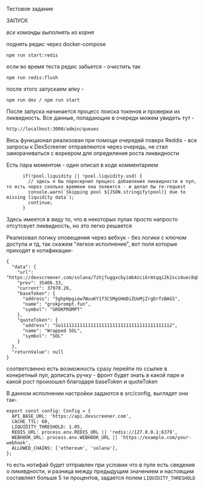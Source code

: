 Тестовое задание

ЗАПУСК

*все команды выполнять из корня*

поднять редис через docker-compose 
```
npm run start:redis
```

если во время теста редис забьется - очистить так
```
npm run redis:flush
```

после этого запускаем апку - 
```
npm run dev / npm run start
```

После запуска начинается процесс поиска токенов и проверки их ликвидность. Все данные, попадающие в очереди можем увидеть тут -
```
http://localhost:3000/admin/queues
```

Весь функционал реализован при помощи очередей поверх Reddis - все запросы к DexScreener отправляются через очередь, не стал заморачиваться с воркером для определения роста ликвидности

Есть пара моментом - один описал в коде комментарием
```
      if(!pool.liquidity || !pool.liquidity.usd) {
        // здесь я бы поресерчил процесс добавления ликвидности в пул, то есть через сколько времени она появится - и делал бы re-request
        console.warn(`Skipping pool ${JSON.stringify(pool)} due to missing liquidity data`);
        continue;
      }
```
Здесь имеется в виду то, что в некоторых пулах просто напросто отсутсвует ликвидность, но это легко решается

Реализовал логику оповещения через вебхук - без логики с ключом доступа и тд, так скажем "легкое исполнение", вот поля которые приходят в нотификации-
```
{
  "data": {
    "url": "https://dexscreener.com/solana/7zhjfuggxcbyimb4zci6rmtqqi2k2scz4uec8qhq8ccd",
    "prev": 35466.33,
    "current": 37970.26,
    "baseToken": {
      "address": "5ghpHpgiew7WuuKY1f3CSMgGHmDiZUeMjZrgDrfzBAGS",
      "name": "grokprompt.fun",
      "symbol": "GROKPROMPT"
    },
    "quoteToken": {
      "address": "So11111111111111111111111111111111111111112",
      "name": "Wrapped SOL",
      "symbol": "SOL"
    }
  },
  "returnValue": null
}
```

соответсвенно есть возможность сразу перейти по ссылке в конкретный пул, дописать ручку - фронт будет знать в какой паре и какой рост произошел благодаря baseToken и quoteToken

В данном исполнении настройки задаются в src/config, выглядят они так-
```
export const config: Config = {
  API_BASE_URL: 'https://api.dexscreener.com',
  CACHE_TTL: 60,
  LIQUIDITY_THRESHOLD: 1.05,
  REDIS_URL: process.env.REDIS_URL || 'redis://127.0.0.1:6379',
  WEBHOOK_URL: process.env.WEBHOOK_URL || 'https://example.com/your-webhook',
  ALLOWED_CHAINS: ['ethereum', 'solana'],
};
```

то есть нотифай будет отправлен при условии что в пуле есть сведения о ликивдности, и разница между предыдущим значением и настоящим составляет больше 5 ти процентов, задается полем ```LIQUIDITY_THRESHOLD```

